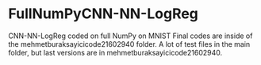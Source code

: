 # FullNumPyCNN-NN-LogReg
CNN-NN-LogReg coded on full NumPy on MNIST
Final codes are inside of the mehmetburaksayicicode21602940 folder. A lot of test files in the main folder, but last versions are in mehmetburaksayicicode21602940.
